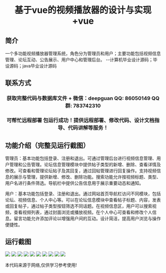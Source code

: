 <p><h1 align="center">基于vue的视频播放器的设计与实现+vue</h1></p>

## 简介
一个多功能视频播放器管理系统，角色分为管理员和用户；主要功能包括视频信息管理、论坛互动、公告展示、用户中心和管理后台。    --计算机毕业设计源码；毕设源码；java毕业设计源码


## 联系方式
<p><h3 align="center">获取完整代码与数据库文件 + 微信：deepguan QQ: 86050149 QQ群: 783742310</h3></p>
<p><h3 align="center">可帮忙远程部署 包运行成功！提供远程部署、修改代码、设计文档指导、代码讲解等服务！</h3></p>

## 功能介绍（完整见运行截图）
管理员：基本功能包括登录、注册和退出。可通过管理后台进行视频信息管理、用户管理和公告管理。论坛信息管理模块中提供帖子类型的新增、删除、查看详情及修改。可查看和管理论坛帖子及其回复，通过回帖管理进行回复操作。支持视频信息的展示与管理，提供新增、修改、删除功能。搜索功能允许按视频标题、类型、用户名进行条件筛选。导航栏中提供公告信息用于展示重要动态和通知。

用户：基本功能包括登录、注册和退出。通过网站首页导航栏访问不同模块，包括论坛、视频信息、个人中心等。可以在论坛信息模块中查看帖子标题、内容，发表或回复帖子，通过帖子类型按钮筛选不同话题。在视频信息区，用户可以搜索视频，查看视频列表，通过封面浏览或播放视频。在个人中心可查看和修改个人信息。留言功能允许添加评论以增强用户间的互动。设计简洁，提高用户浏览与操作便捷性。


## 运行截图
![](img/001.jpg)
![](img/002.jpg)
![](img/003.jpg)
![](img/004.jpg)
![](img/005.jpg)
![](img/006.jpg)
![](img/007.jpg)
![](img/008.jpg)
![](img/009.jpg)
![](img/010.jpg)

<p>本代码来源于网络,仅供学习参考使用!</p>
